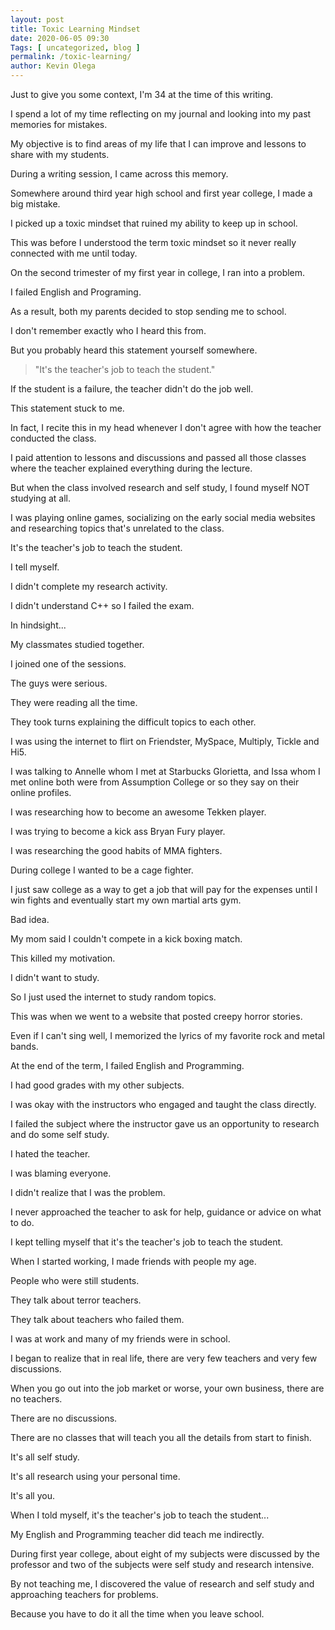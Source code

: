 ```yaml
--- 
layout: post 
title: Toxic Learning Mindset
date: 2020-06-05 09:30
Tags: [ uncategorized, blog ]
permalink: /toxic-learning/ 
author: Kevin Olega 
--- 
```

Just to give you some context, I'm 34 at the time of this writing.

I spend a lot of my time reflecting on my journal and looking into my past memories for mistakes.

My objective is to find areas of my life that I can improve and lessons to share with my students.

During a writing session, I came across this memory.

Somewhere around third year high school and first year college, I made a big mistake.

I picked up a toxic mindset that ruined my ability to keep up in school.

This was before I understood the term toxic mindset so it never really connected with me until today.

On the second trimester of my first year in college, I ran into a problem.

I failed English and Programing.

As a result, both my parents decided to stop sending me to school.

I don't remember exactly who I heard this from.

But you probably heard this statement yourself somewhere.

>"It's the teacher's job to teach the student."

If the student is a failure, the teacher didn't do the job well.

This statement stuck to me.

In fact, I recite this in my head whenever I don't agree with how the teacher conducted the class.

I paid attention to lessons and discussions and passed all those classes where the teacher explained everything during the lecture.

But when the class involved research and self study, I found myself NOT studying at all.

I was playing online games, socializing on the early social media websites and researching topics that's unrelated to the class.

It's the teacher's job to teach the student.

I tell myself.

I didn't complete my research activity.

I didn't understand C++ so I failed the exam.

In hindsight...

My classmates studied together.

I joined one of the sessions.

The guys were serious.

They were reading all the time.

They took turns explaining the difficult topics to each other.

I was using the internet to flirt on Friendster, MySpace, Multiply, Tickle and Hi5.

I was talking to Annelle whom I met at Starbucks Glorietta, and Issa whom I met online both were from Assumption College or so they say on their online profiles.

I was researching how to become an awesome Tekken player.

I was trying to become a kick ass Bryan Fury player.

I was researching the good habits of MMA fighters.

During college I wanted to be a cage fighter.

I just saw college as a way to get a job that will pay for the expenses until I win fights and eventually start my own martial arts gym.

Bad idea.

My mom said I couldn't compete in a kick boxing match.

This killed my motivation.

I didn't want to study.

So I just used the internet to study random topics.

This was when we went to a website that posted creepy horror stories.

Even if I can't sing well, I memorized the lyrics of my favorite rock and metal bands.

At the end of the term, I failed English and Programming.

I had good grades with my other subjects.

I was okay with the instructors who engaged and taught the class directly.

I failed the subject where the instructor gave us an opportunity to research and do some self study.

I hated the teacher.

I was blaming everyone.

I didn't realize that I was the problem.

I never approached the teacher to ask for help, guidance or advice on what to do.

I kept telling myself that it's the teacher's job to teach the student.

When I started working, I made friends with people my age.

People who were still students.

They talk about terror teachers.

They talk about teachers who failed them.

I was at work and many of my friends were in school.

I began to realize that in real life, there are very few teachers and very few discussions.

When you go out into the job market or worse, your own business, there are no teachers.

There are no discussions.

There are no classes that will teach you all the details from start to finish.

It's all self study.

It's all research using your personal time.

It's all you.

When I told myself, it's the teacher's job to teach the student...

My English and Programming teacher did teach me indirectly.

During first year college, about eight of my subjects were discussed by the professor and two of the subjects were self study and research intensive.

By not teaching me, I discovered the value of research and self study and approaching teachers for problems.

Because you have to do it all the time when you leave school.